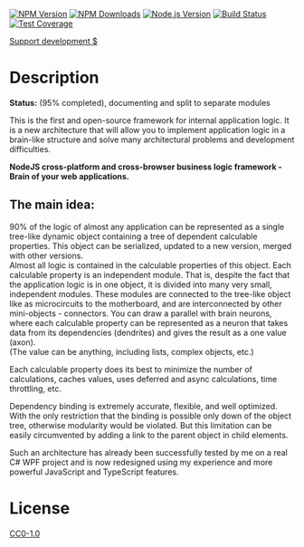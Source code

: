 <!-- Markdown Docs: -->
<!-- https://guides.github.com/features/mastering-markdown/#GitHub-flavored-markdown -->
<!-- https://daringfireball.net/projects/markdown/basics -->
<!-- https://daringfireball.net/projects/markdown/syntax -->

[![NPM Version][npm-image]][npm-url]
[![NPM Downloads][downloads-image]][downloads-url]
[![Node.js Version][node-version-image]][node-version-url]
[![Build Status][travis-image]][travis-url]
[![Test Coverage][coveralls-image]][coveralls-url]

[Support development $][patreon-url]

# Description

**Status:** (95% completed), documenting and split to separate modules

This is the first and open-source framework for internal application logic. It is a new architecture that will allow you to implement application logic in a brain-like structure and solve many architectural problems and development difficulties.

**NodeJS cross-platform and cross-browser business logic framework - Brain of your web applications.**

## The main idea:<br>
90% of the logic of almost any application can be represented as a single tree-like dynamic object containing a tree of dependent calculable properties. This object can be serialized, updated to a new version, merged with other versions.<br>
Almost all logic is contained in the calculable properties of this object. Each calculable property is an independent module. That is, despite the fact that the application logic is in one object, it is divided into many very small, independent modules. These modules are connected to the tree-like object like as microcircuits to the motherboard, and are interconnected by other mini-objects - connectors. You can draw a parallel with brain neurons, where each calculable property can be represented as a neuron that takes data from its dependencies (dendrites) and gives the result as a one value (axon).<br>
(The value can be anything, including lists, complex objects, etc.)

Each calculable property does its best to minimize the number of calculations, caches values, uses deferred and async calculations, time throttling, etc.

Dependency binding is extremely accurate, flexible, and well optimized. With the only restriction that the binding is possible only down of the object tree, otherwise modularity would be violated. But this limitation can be easily circumvented by adding a link to the parent object in child elements.

Such an architecture has already been successfully tested by me on a real C# WPF project and is now redesigned using my experience and more powerful JavaScript and TypeScript features.

<!--

Основная идея: 90% логики практически любого приложения можно представить в виде одного древовидного динамического объекта, который можно сериализовать, обновить до новой версии, слить с другими версиями.

Практически вся логика содержится в вычисляемых свойствах этого объекта. Каждое вычисляемое свойство является независимым объектом. Т.е не смотря на то, что логика приложения находится в одном объекте, она разбита на очень мелкие независимые модули. Эти модули подключены к древовидному объекту как микросхемы к материнской плате, и связаны между собой другими мини объектами - коннекторами. Можно провести параллель с нейронами мозга, где каждое вычисляемое свойство можно представить в виде нейрона, которое берет данные из своих зависимостей (дендритов) и выдает результат в виде одного значения (аксона).

Каждое вычисляемое свойство делает все возможное чтобы минимизировать количество вычислений, кэширует значения, использует throttling, и т.д.

Привязка зависимостей является максимально точной, гибкой и хорошо оптимизированной.

Такая архитектура уже успешна проверена мной на реальном проекте на C# и сейчас переработана с использованием моего опыта и более мощных возможностей JavaScript и TypeScript

-->


<!-- ---

[![BrowserStack](https://i.imgur.com/cOdhMed.png)](https://www.browserstack.com/)

--- -->

# License

[CC0-1.0](LICENSE)

[npm-image]: https://img.shields.io/npm/v/webrain.svg
[npm-url]: https://npmjs.org/package/webrain
[node-version-image]: https://img.shields.io/node/v/webrain.svg
[node-version-url]: https://nodejs.org/en/download/
[travis-image]: https://travis-ci.org/NikolayMakhonin/webrain.js.svg
[travis-url]: https://travis-ci.org/NikolayMakhonin/webrain.js
[coveralls-image]: https://coveralls.io/repos/github/NikolayMakhonin/webrain.js/badge.svg?branch=develop
[coveralls-url]: https://coveralls.io/github/NikolayMakhonin/webrain.js?branch=develop
[downloads-image]: https://img.shields.io/npm/dm/webrain.svg
[downloads-url]: https://npmjs.org/package/webrain
[npm-url]: https://npmjs.org/package/webrain
[patreon-url]: https://www.patreon.com/webrain_js
